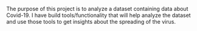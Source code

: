 The purpose of this project is to analyze a dataset containing data about Covid-19. I have  build tools/functionality that will help analyze the dataset and use those tools to get insights about the spreading of the virus.